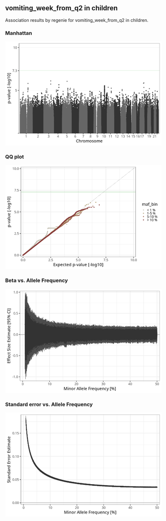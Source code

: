 ## vomiting_week_from_q2 in children
Association results by regenie for vomiting_week_from_q2 in children.
### Manhattan
![](figures/pop_children_pheno_vomiting_week_from_q2_mh.png)
### QQ plot
![](figures/pop_children_pheno_vomiting_week_from_q2_qq.png)
### Beta vs. Allele Frequency
![](figures/pop_children_pheno_vomiting_week_from_q2_beta_af.png)
### Standard error vs. Allele Frequency
![](figures/pop_children_pheno_vomiting_week_from_q2_se_af.png)
